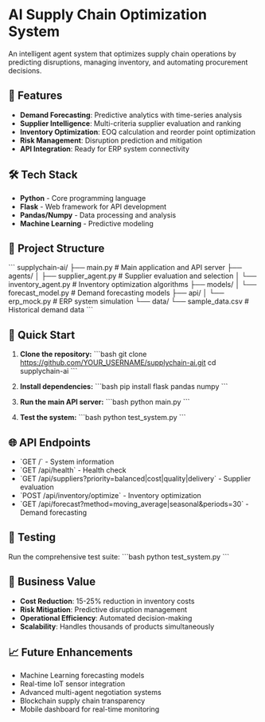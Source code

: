 # AI Supply Chain Optimization System

An intelligent agent system that optimizes supply chain operations by predicting disruptions, managing inventory, and automating procurement decisions.

## 🚀 Features

- **Demand Forecasting**: Predictive analytics with time-series analysis
- **Supplier Intelligence**: Multi-criteria supplier evaluation and ranking
- **Inventory Optimization**: EOQ calculation and reorder point optimization
- **Risk Management**: Disruption prediction and mitigation
- **API Integration**: Ready for ERP system connectivity

## 🛠️ Tech Stack

- **Python** - Core programming language
- **Flask** - Web framework for API development
- **Pandas/Numpy** - Data processing and analysis
- **Machine Learning** - Predictive modeling

## 📁 Project Structure

\`\`\`
supplychain-ai/
├── main.py              # Main application and API server
├── agents/
│   ├── supplier_agent.py    # Supplier evaluation and selection
│   └── inventory_agent.py   # Inventory optimization algorithms
├── models/
│   └── forecast_model.py    # Demand forecasting models
├── api/
│   └── erp_mock.py         # ERP system simulation
└── data/
    └── sample_data.csv     # Historical demand data
\`\`\`

## 🚀 Quick Start

1. **Clone the repository:**
   \`\`\`bash
   git clone https://github.com/YOUR_USERNAME/supplychain-ai.git
   cd supplychain-ai
   \`\`\`

2. **Install dependencies:**
   \`\`\`bash
   pip install flask pandas numpy
   \`\`\`

3. **Run the main API server:**
   \`\`\`bash
   python main.py
   \`\`\`

4. **Test the system:**
   \`\`\`bash
   python test_system.py
   \`\`\`

## 🌐 API Endpoints

- \`GET /\` - System information
- \`GET /api/health\` - Health check
- \`GET /api/suppliers?priority=balanced|cost|quality|delivery\` - Supplier evaluation
- \`POST /api/inventory/optimize\` - Inventory optimization
- \`GET /api/forecast?method=moving_average|seasonal&periods=30\` - Demand forecasting

## 🧪 Testing

Run the comprehensive test suite:
\`\`\`bash
python test_system.py
\`\`\`

## 🎯 Business Value

- **Cost Reduction**: 15-25% reduction in inventory costs
- **Risk Mitigation**: Predictive disruption management
- **Operational Efficiency**: Automated decision-making
- **Scalability**: Handles thousands of products simultaneously

## 📈 Future Enhancements

- Machine Learning forecasting models
- Real-time IoT sensor integration
- Advanced multi-agent negotiation systems
- Blockchain supply chain transparency
- Mobile dashboard for real-time monitoring
